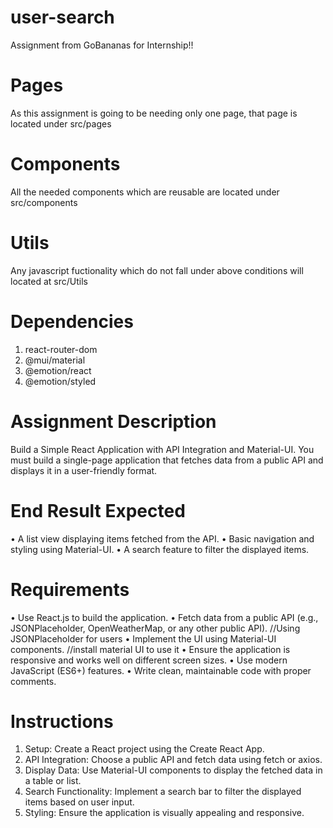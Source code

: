 # user-search
Assignment from GoBananas for Internship!!


# Pages
As this assignment is going to be needing only one page, that page is located under src/pages

# Components
All the needed components which are reusable are located under src/components

# Utils
Any javascript fuctionality which do not fall under above conditions will located at src/Utils

# Dependencies
1. react-router-dom
2. @mui/material
3. @emotion/react
4. @emotion/styled



# Assignment Description
Build a Simple React Application with API Integration and Material-UI.
You must build a single-page application that fetches data from a public API and displays it in a user-friendly format.

# End Result Expected
•	A list view displaying items fetched from the API.
•	Basic navigation and styling using Material-UI.
•	A search feature to filter the displayed items.


# Requirements
•	Use React.js to build the application.
•	Fetch data from a public API (e.g., JSONPlaceholder, OpenWeatherMap, or any other public API).  //Using JSONPlaceholder for users
•	Implement the UI using Material-UI components.  //install material UI to use it
•	Ensure the application is responsive and works well on different screen sizes.
•	Use modern JavaScript (ES6+) features.
•	Write clean, maintainable code with proper comments.

# Instructions
1.	Setup: Create a React project using the Create React App.
2.	API Integration: Choose a public API and fetch data using fetch or axios.
3.	Display Data: Use Material-UI components to display the fetched data in a table or list.
4.	Search Functionality: Implement a search bar to filter the displayed items based on user input.
5.	Styling: Ensure the application is visually appealing and responsive.
